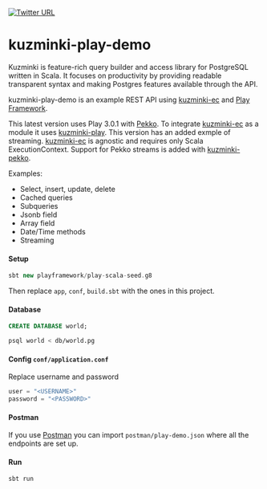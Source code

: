 [![Twitter URL](https://img.shields.io/twitter/url/https/twitter.com/bukotsunikki.svg?style=social&label=Follow%20%40kuzminki_lib)](https://twitter.com/kuzminki_lib)

# kuzminki-play-demo

Kuzminki is feature-rich query builder and access library for PostgreSQL written in Scala. It focuses on productivity by providing readable transparent syntax and making Postgres features available through the API.

kuzminki-play-demo is an example REST API using [kuzminki-ec](https://github.com/karimagnusson/kuzminki-ec) and [Play Framework](https://github.com/playframework/playframework).

This latest version uses Play 3.0.1 with [Pekko](https://pekko.apache.org/). To integrate [kuzminki-ec](https://github.com/karimagnusson/kuzminki-ec) as a module it uses [kuzminki-play](https://github.com/karimagnusson/kuzminki-play). This version has an added exmple of streaming. [kuzminki-ec](https://github.com/karimagnusson/kuzminki-ec) is agnostic and requires only Scala ExecutionContext. Support for Pekko streams is added with [kuzminki-pekko](https://github.com/karimagnusson/kuzminki-pekko).

Examples:
- Select, insert, update, delete
- Cached queries
- Subqueries
- Jsonb field
- Array field
- Date/Time methods
- Streaming

#### Setup

```sbt
sbt new playframework/play-scala-seed.g8
```

Then replace `app`, `conf`, `build.sbt` with the ones in this project.

#### Database

```sql
CREATE DATABASE world;
```

```bash
psql world < db/world.pg
```

#### Config `conf/application.conf`
Replace username and password
```sbt
user = "<USERNAME>"
password = "<PASSWORD>"
```

#### Postman

If you use [Postman](https://www.postman.com/) you can import `postman/play-demo.json` where all the endpoints are set up.

#### Run

```sbt
sbt run
```